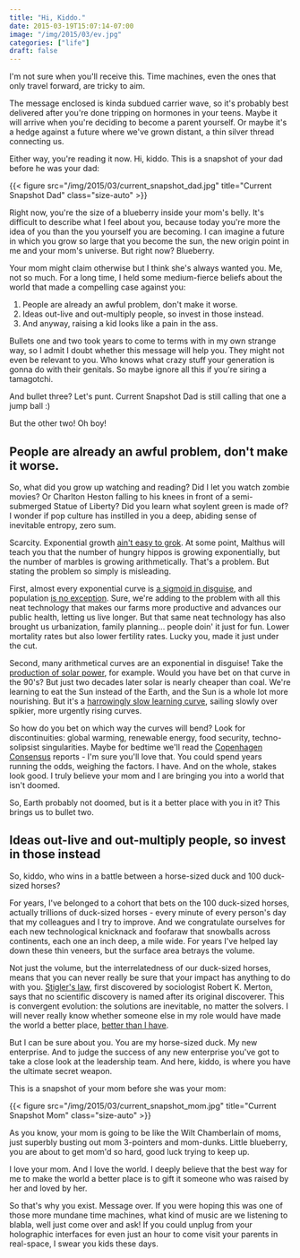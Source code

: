 ```yaml
---
title: "Hi, Kiddo."
date: 2015-03-19T15:07:14-07:00
image: "/img/2015/03/ev.jpg"
categories: ["life"]
draft: false
---
```


I'm not sure when you'll receive this.  Time machines, even the ones that only travel forward, are tricky to aim.
<!--more-->

The message enclosed is kinda subdued carrier wave, so it's probably best delivered after you're done tripping on hormones in your teens.  Maybe it will arrive when you're deciding to become a parent yourself.  Or maybe it's a hedge against a future where we've grown distant, a thin silver thread connecting us.

Either way, you're reading it now.  Hi, kiddo.  This is a snapshot of your dad before he was your dad:

{{< figure src="/img/2015/03/current_snapshot_dad.jpg" title="Current Snapshot Dad" class="size-auto" >}}

Right now, you're the size of a blueberry inside your mom's belly.  It's difficult to describe what I feel about you, because today you're more the idea of you than the you yourself you are becoming.  I can imagine a future in which you grow so large that you become the sun, the new origin point in me and your mom's universe.  But right now?  Blueberry.

Your mom might claim otherwise but I think she's always wanted you.  Me, not so much.  For a long time, I held some medium-fierce beliefs about the world that made a compelling case against you:

1. People are already an awful problem, don't make it worse.
2. Ideas out-live and out-multiply people, so invest in those instead.
3. And anyway, raising a kid looks like a pain in the ass.

Bullets one and two took years to come to terms with in my own strange way, so I admit I doubt whether this message will help you.  They might not even be relevant to you.  Who knows what crazy stuff your generation is gonna do with their genitals.  So maybe ignore all this if you're siring a tamagotchi.

And bullet three?  Let's punt.  Current Snapshot Dad is still calling that one a jump ball     :)

But the other two!  Oh boy!

## People are already an awful problem, don't make it worse.

So, what did you grow up watching and reading?  Did I let you watch zombie movies?  Or Charlton Heston falling to his knees in front of a semi-submerged Statue of Liberty?  Did you learn what soylent green is made of?  I wonder if pop culture has instilled in you a deep, abiding sense of inevitable entropy, zero sum.

Scarcity.  Exponential growth [ain't easy to grok](https://www.youtube.com/watch?v=O133ppiVnWY).  At some point, Malthus will teach you that the number of hungry hippos is growing exponentially, but the number of marbles is growing arithmetically.  That's a problem.  But stating the problem so simply is misleading.

First, almost every exponential curve is [a sigmoid in disguise](http://radar.oreilly.com/2007/11/its-not-exponential-its-sigmoi.html), and population [is no exception](http://www.gapminder.org/answers/how-did-the-world-population-change/).  Sure, we're adding to the problem with all this neat technology that makes our farms more productive and advances our public health, letting us live longer.  But that same neat technology has also brought us urbanization, family planning... people doin' it just for fun.  Lower mortality rates but also lower fertility rates.  Lucky you, made it just under the cut.

Second, many arithmetical curves are an exponential in disguise!  Take the [production of solar power](/img/2015/03/solar_growth.jpg), for example.  Would you have bet on that curve in the 90's?  But just two decades later solar is nearly cheaper than coal.  We're learning to eat the Sun instead of the Earth, and the Sun is a whole lot more nourishing.  But it's a [harrowingly slow learning curve](http://www.politico.com/agenda/story/2015/05/energy-visionary-vaclav-smil-quick-transformations-wrong-000017), sailing slowly over spikier, more urgently rising curves.

So how do you bet on which way the curves will bend?  Look for discontinuities: global warming, renewable energy, food security, techno-solipsist singularities.  Maybe for bedtime we'll read the [Copenhagen Consensus](http://www.copenhagenconsensus.com/) reports - I'm sure you'll love that.  You could spend years running the odds, weighing the factors.  I have.  And on the whole, stakes look good.  I truly believe your mom and I are bringing you into a world that isn't doomed.

So, Earth probably not doomed, but is it a better place with you in it?  This brings us to bullet two.

## Ideas out-live and out-multiply people, so invest in those instead

So, kiddo, who wins in a battle between a horse-sized duck and 100 duck-sized horses?

For years, I've belonged to a cohort that bets on the 100 duck-sized horses, actually trillions of duck-sized horses - every minute of every person's day that my colleagues and I try to improve.  And we congratulate ourselves for each new technological knicknack and foofaraw that snowballs across continents, each one an inch deep, a mile wide.  For years I've helped lay down these thin veneers, but the surface area betrays the volume.

Not just the volume, but the interrelatedness of our duck-sized horses, means that you can never really be sure that your impact has anything to do with you.  [Stigler's law](http://en.wikipedia.org/wiki/Stigler%27s_law_of_eponymy), first discovered by sociologist Robert K. Merton, says that no scientific discovery is named after its original discoverer.  This is convergent evolution: the solutions are inevitable, no matter the solvers.  I will never really know whether someone else in my role would have made the world a better place, [better than I have](/img/2015/03/better_than_we_have.gif).

But I can be sure about you.  You are my horse-sized duck.  My new enterprise.  And to judge the success of any new enterprise you've got to take a close look at the leadership team.  And here, kiddo, is where you have the ultimate secret weapon.

This is a snapshot of your mom before she was your mom:

{{< figure src="/img/2015/03/current_snapshot_mom.jpg" title="Current Snapshot Mom" class="size-auto" >}}

As you know, your mom is going to be like the Wilt Chamberlain of moms, just superbly busting out mom 3-pointers and mom-dunks.  Little blueberry, you are about to get mom'd so hard, good luck trying to keep up.

I love your mom.  And I love the world.  I deeply believe that the best way for me to make the world a better place is to gift it someone who was raised by her and loved by her.

So that's why you exist.  Message over.  If you were hoping this was one of those more mundane time machines, what kind of music are we listening to blabla, well just come over and ask!  If you could unplug from your holographic interfaces for even just an hour to come visit your parents in real-space, I swear you kids these days.
